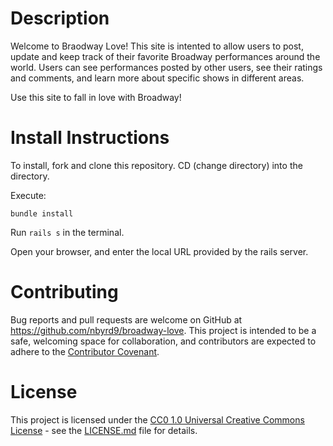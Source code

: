 # Description
Welcome to Braodway Love! This site is intented to allow users to post, update and keep track of their favorite Broadway performances around the world. Users can see  performances posted by other users, see their ratings and comments, and learn more about specific shows in different areas. 

Use this site to fall in love with Broadway!


# Install Instructions
To install, fork and clone this repository. CD (change directory) into the directory.

Execute:

```bundle install```

Run ```rails s``` in the terminal.

Open your browser, and enter the local URL provided by the rails server.


# Contributing
Bug reports and pull requests are welcome on GitHub at https://github.com/nbyrd9/broadway-love. This project is intended to be a safe, welcoming space for collaboration, and contributors are expected to adhere to the [Contributor Covenant](https://github.com/PurpleBooth/a-good-readme-template/blob/main/CONTRIBUTING.md). 

# License
This project is licensed under the [CC0 1.0 Universal Creative Commons License](https://github.com/PurpleBooth/a-good-readme-template/blob/main/LICENSE.md) - see the [LICENSE.md](https://github.com/PurpleBooth/a-good-readme-template/blob/main/LICENSE.md) file for details.